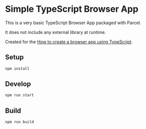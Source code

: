 # Simple TypeScript Browser App

This is a very basic TypeScript Browser App packaged with Parcel.

It does not include any external library at runtime.

Created for the [How to create a browser app using TypeScript](https://renato.athaydes.com/how-to/web/typescript-browser.html).

## Setup

```bash
npm install
```

## Develop

```bash
npm run start
```

## Build

```bash
npm run build
```
